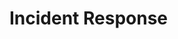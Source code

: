 # Incident Response

[](why-do-we-do-incident-response)

[](a-short-introduction-to-writing-incident-response-playbooks)

[](what-role-does-incident-handling-play-when-a-cyber-attack-occurs)

[](what-is-an-incident-response-toolkit)

[](pre-incident-preparation-for-a-smoother-incident-response-process)

[](what-will-i-do-as-an-incident-responder)
